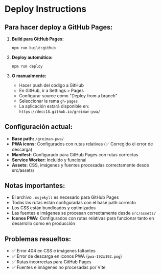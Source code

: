 # Deploy Instructions

## Para hacer deploy a GitHub Pages:

1. **Build para GitHub Pages:**
   ```bash
   npm run build:github
   ```

2. **Deploy automático:**
   ```bash
   npm run deploy
   ```

3. **O manualmente:**
   - Hacer push del código a GitHub
   - En GitHub, ir a Settings > Pages
   - Configurar source como "Deploy from a branch"
   - Seleccionar la rama `gh-pages`
   - La aplicación estará disponible en: `https://decc18.github.io/greiman-pwa/`

## Configuración actual:

- **Base path:** `/greiman-pwa/`
- **PWA icons:** Configurados con rutas relativas (✅ Corregido el error de descarga)
- **Manifest:** Configurado para GitHub Pages con rutas correctas
- **Service Worker:** Incluido y funcional
- **Assets:** CSS, imágenes y fuentes procesadas correctamente desde src/assets/

## Notas importantes:

- El archivo `.nojekyll` es necesario para GitHub Pages
- Todas las rutas están configuradas con el base path correcto
- Los CSS están bundleados y optimizados
- Las fuentes e imágenes se procesan correctamente desde `src/assets/`
- **Iconos PWA:** Configurados con rutas relativas para funcionar tanto en desarrollo como en producción

## Problemas resueltos:

- ✅ Error 404 en CSS e imágenes faltantes
- ✅ Error de descarga en iconos PWA (`pwa-192x192.png`)
- ✅ Rutas incorrectas para GitHub Pages
- ✅ Fuentes e imágenes no procesadas por Vite
